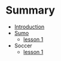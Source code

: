 # Summary

* [Introduction](README.md)
* [Sumo](sumo.md)
   * [lesson 1](sumo_lesson_1.md)
* Soccer
   * [lesson 1](lesson_1.md)

